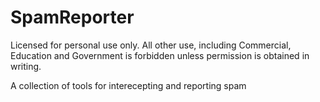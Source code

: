 SpamReporter
============

Licensed for personal use only.  All other use, including Commercial,
Education and Government is forbidden unless permission is obtained in writing.

A collection of tools for interecepting and reporting spam

